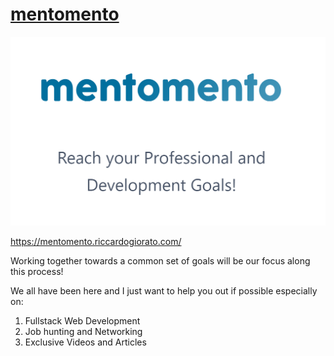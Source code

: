 # [mentomento](https://mentomento.riccardogiorato.com/)

[![](public/mentomento.png)](https://mentomento.riccardogiorato.com/)

https://mentomento.riccardogiorato.com/

Working together towards a common set of goals will be our focus along this process!

We all have been here and I just want to help you out if possible especially on:

1. Fullstack Web Development
2. Job hunting and Networking
3. Exclusive Videos and Articles
